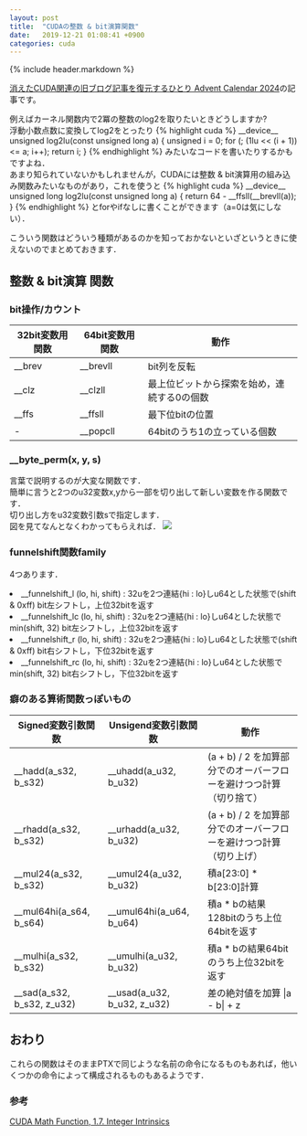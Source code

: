 ```yaml
---
layout: post
title:  "CUDAの整数 & bit演算関数"
date:   2019-12-21 01:08:41 +0900
categories: cuda
---
```


{% include header.markdown %}

<a href="https://adventar.org/calendars/10896">消えたCUDA関連の旧ブログ記事を復元するひとり Advent Calendar 2024</a>の記事です。

<p>
例えばカーネル関数内で2冪の整数のlog2を取りたいときどうしますか?<br>
浮動小数点数に変換してlog2をとったり
{% highlight cuda %}
__device__ unsigned log2lu(const unsigned long a) {
    unsigned i = 0;
    for (; (1lu << (i + 1)) <= a; i++);
    return i;
}
{% endhighlight %}
みたいなコードを書いたりするかもですよね．<br>
あまり知られていないかもしれませんが，CUDAには整数 &amp; bit演算用の組み込み関数みたいなものがあり，これを使うと
{% highlight cuda %}
__device__ unsigned long log2lu(const unsigned long a) {
    return 64 - __ffsll(__brevll(a));
}
{% endhighlight %}
とforやifなしに書くことができます（a=0は気にしない）．
</p>
<p>
こういう関数はどういう種類があるのかを知っておかないといざというときに使えないのでまとめておきます．
</p>

<h2 id="int">整数 &amp; bit演算 関数</h2>
<h3 id="bit-op">bit操作/カウント</h3>
<table class="table">
<thead>
  <tr>
    <th>32bit変数用関数</th>
    <th>64bit変数用関数</th>
    <th>動作<br></th>
  </tr>
</thead>
<tbody>
  <tr>
    <td>__brev<br></td>
    <td>__brevll</td>
    <td>bit列を反転</td>
  </tr>
  <tr>
    <td>__clz</td>
    <td>__clzll</td>
    <td>最上位ビットから探索を始め，連続する0の個数</td>
  </tr>
  <tr>
    <td>__ffs</td>
    <td>__ffsll</td>
    <td>最下位bitの位置<br></td>
  </tr>
  <tr>
    <td>-</td>
    <td>__popcll</td>
    <td>64bitのうち1の立っている個数<br></td>
  </tr>
</tbody>
</table>

<h3 id="perm">__byte_perm(x, y, s)</h3>
<p>言葉で説明するのが大変な関数です．<br>
簡単に言うと2つのu32変数x,yから一部を切り出して新しい変数を作る関数です．<br>
切り出し方をu32変数引数sで指定します．<br>
図を見てなんとなくわかってもらえれば．
<img src="/blog/assets/images/byte_perm.svg">
</p>


<h3 id="funnelshift">funnelshift関数family</h3>
<p>
4つあります．
<lu>
  <li>__funnelshift_l (lo, hi, shift) : 32uを2つ連結{hi : lo}しu64とした状態で(shift &amp; 0xff) bit左シフトし，上位32bitを返す</li>
  <li>__funnelshift_lc (lo, hi, shift) : 32uを2つ連結{hi : lo}しu64とした状態でmin(shift, 32) bit左シフトし，上位32bitを返す</li>
  <li>__funnelshift_r (lo, hi, shift) : 32uを2つ連結{hi : lo}しu64とした状態で(shift &amp; 0xff) bit右シフトし，下位32bitを返す</li>
  <li>__funnelshift_rc (lo, hi, shift) : 32uを2つ連結{hi : lo}しu64とした状態でmin(shift, 32) bit右シフトし，下位32bitを返す</li>
</lu>
</p>


<h3 id="funny">癖のある算術関数っぽいもの</h3>
<table class="table">
<thead>
  <tr>
    <th>Signed変数引数関数</th>
    <th>Unsigend変数引数関数</th>
    <th>動作<br></th>
  </tr>
</thead>
<tbody>
  <tr>
    <td>__hadd(a_s32, b_s32) <br></td>
    <td>__uhadd(a_u32, b_u32)</td>
    <td>(a + b) / 2 を加算部分でのオーバーフローを避けつつ計算（切り捨て）</td>
  </tr>
  <tr>
    <td>__rhadd(a_s32, b_s32)</td>
    <td>__urhadd(a_u32, b_u32)</td>
    <td>(a + b) / 2 を加算部分でのオーバーフローを避けつつ計算（切り上げ）</td>
  </tr>
  <tr>
    <td>__mul24(a_s32, b_s32)</td>
    <td>__umul24(a_u32, b_u32)</td>
    <td>積a[23:0] * b[23:0]計算</td>
  </tr>
  <tr>
    <td>__mul64hi(a_s64, b_s64)</td>
    <td>__umul64hi(a_u64, b_u64)</td>
    <td>積a * bの結果128bitのうち上位64bitを返す</td>
  </tr>
  <tr>
    <td>__mulhi(a_s32, b_s32)</td>
    <td>__umulhi(a_u32, b_u32)</td>
    <td>積a * bの結果64bitのうち上位32bitを返す</td>
  </tr>
  <tr>
    <td>__sad(a_s32, b_s32, z_u32)</td>
    <td>__usad(a_u32, b_u32, z_u32)</td>
    <td>差の絶対値を加算 |a - b| + z</td>
  </tr>
</tbody>
</table>

<h2 id="end">おわり</h2>
<p>
これらの関数はそのままPTXで同じような名前の命令になるものもあれば，他いくつかの命令によって構成されるものもあるようです．
</p>

<h3 id="ref">参考</h3>
<a href="https://web.archive.org/web/20201227164413/https://docs.nvidia.com/cuda/cuda-math-api/group__CUDA__MATH__INTRINSIC__INT.html#group__CUDA__MATH__INTRINSIC__INT">CUDA Math Function, 1.7. Integer Intrinsics</a>
